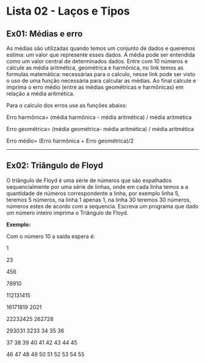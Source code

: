 # Lista 02 - Laços e Tipos

## Ex01: Médias e erro

As médias são utilizadas quando temos um conjunto de dados e queremos estima:
um valor que represente esses dados. A média pode ser entendida como um valor
central de determinados dados. Entre com 10 números e calcule as média
aritmética, geométrica e harmônica, no link temos as formulas matemática:
necessárias para o calculo, nesse link pode ser visto o uso de uma função necessária
para calcular as médias. Ao final calcule e imprima o erro médio (entre as médias
geométricas e harmônicas) em relação a média aritmética.

Para o calculo dos erros use as funções abaixo:

Erro harmônica= (média harmônica - média aritmética) / média aritmética

Erro geométrica= (média geométrica- média aritmética) / média aritmética

Erro médio= (Erro harmônica + Erro geométrica)/2

---

## Ex02: Triângulo de Floyd

O triângulo de Floyd é uma série de números que são espalhados sequencialmente por uma série
de linhas, onde em cada linha temos a a quantidade de números correspondente a linha, por
exemplo linha 5, teremos 5 números, na linha 1 apenas 1, na linha 30 teremos 30 números,
números estes de acordo com a sequencia. Escreva um programa que dado um número inteiro
imprima o Triângulo de Floyd.

**Exemplo:**

Com o número 10 a saída espera é:

1

23

456

78910

112131415

16171819 2021

22232425 262728

293031 3233 34 35 36

37 38 39 40 41 42 43 44 45

46 47 48 49 50 51 52 53 54 55

